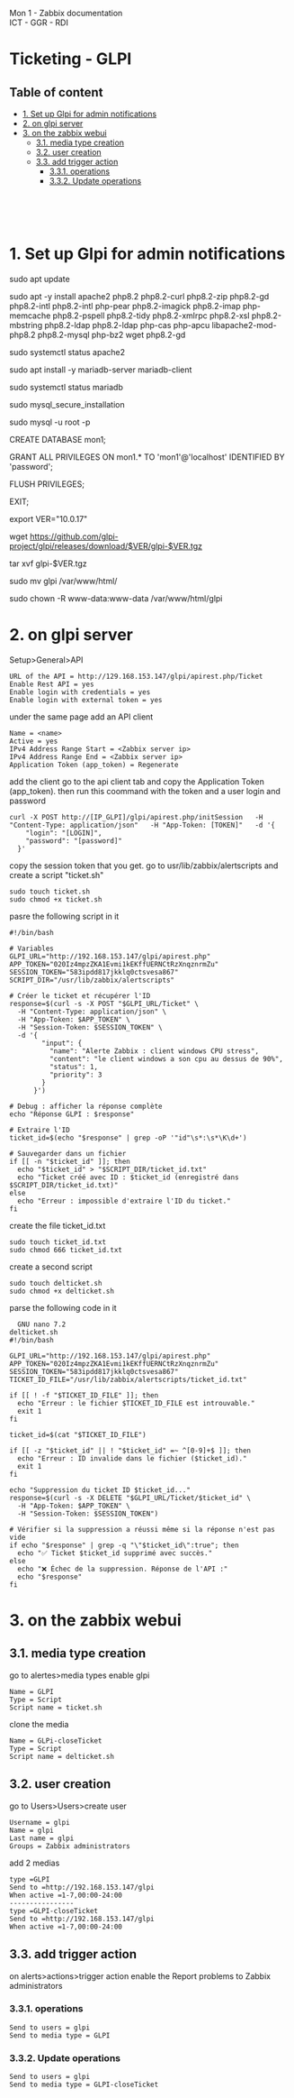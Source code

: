 Mon 1 - Zabbix documentation <br>
ICT - GGR - RDI

# Ticketing - GLPI

## Table of content
- [1. Set up Glpi for admin notifications](#1-set-up-glpi-for-admin-notifications)
- [2. on glpi server](#2-on-glpi-server)
- [3. on the zabbix webui](#3-on-the-zabbix-webui)
  - [3.1. media type creation](#31-media-type-creation)
  - [3.2. user creation](#32-user-creation)
  - [3.3. add trigger action](#33-add-trigger-action)
    - [3.3.1. operations](#331-operations)
    - [3.3.2. Update operations](#332-update-operations)

<br>
<br>
<br>

# 1. Set up Glpi for admin notifications

sudo apt update

sudo apt -y install apache2 php8.2 php8.2-curl php8.2-zip php8.2-gd php8.2-intl php8.2-intl php-pear php8.2-imagick php8.2-imap php-memcache php8.2-pspell php8.2-tidy php8.2-xmlrpc php8.2-xsl php8.2-mbstring php8.2-ldap php8.2-ldap php-cas php-apcu libapache2-mod-php8.2 php8.2-mysql php-bz2 wget php8.2-gd

sudo systemctl status apache2

sudo apt install -y mariadb-server mariadb-client

sudo systemctl status mariadb

sudo mysql_secure_installation

sudo mysql -u root -p

CREATE DATABASE mon1;

GRANT ALL PRIVILEGES ON mon1.* TO 'mon1'@'localhost' IDENTIFIED BY 'password';

FLUSH PRIVILEGES;

EXIT;

export VER="10.0.17"

wget https://github.com/glpi-project/glpi/releases/download/$VER/glpi-$VER.tgz

tar xvf glpi-$VER.tgz

sudo mv glpi /var/www/html/

sudo chown -R www-data:www-data /var/www/html/glpi

# 2. on glpi server
Setup>General>API
```
URL of the API = http://129.168.153.147/glpi/apirest.php/Ticket
Enable Rest API = yes
Enable login with credentials = yes
Enable login with external token = yes
```
under the same page add an API client
```
Name = <name>
Active = yes
IPv4 Address Range Start = <Zabbix server ip>
IPv4 Address Range End = <Zabbix server ip>
Application Token (app_token) = Regenerate
```
add the client
go to the api client tab and copy the Application Token (app_token).
then run this coommand with the token and a user login and password
```
curl -X POST http://[IP_GLPI]/glpi/apirest.php/initSession   -H "Content-Type: application/json"   -H "App-Token: [TOKEN]"   -d '{
    "login": "[LOGIN]",
    "password": "[password]"
  }'
```
copy the session token that you get.
go to usr/lib/zabbix/alertscripts and create a script "ticket.sh"
```
sudo touch ticket.sh
sudo chmod +x ticket.sh
```
pasre the following script in it
```
#!/bin/bash

# Variables
GLPI_URL="http://192.168.153.147/glpi/apirest.php"
APP_TOKEN="020Iz4mpzZKA1Evmi1kEKffUERNCtRzXnqznrmZu"
SESSION_TOKEN="583ipdd817jkklq0ctsvesa867"
SCRIPT_DIR="/usr/lib/zabbix/alertscripts"

# Créer le ticket et récupérer l'ID
response=$(curl -s -X POST "$GLPI_URL/Ticket" \
  -H "Content-Type: application/json" \
  -H "App-Token: $APP_TOKEN" \
  -H "Session-Token: $SESSION_TOKEN" \
  -d '{
        "input": {
          "name": "Alerte Zabbix : client windows CPU stress",
          "content": "le client windows a son cpu au dessus de 90%",
          "status": 1,
          "priority": 3
        }
      }')

# Debug : afficher la réponse complète
echo "Réponse GLPI : $response"

# Extraire l'ID
ticket_id=$(echo "$response" | grep -oP '"id"\s*:\s*\K\d+')

# Sauvegarder dans un fichier
if [[ -n "$ticket_id" ]]; then
  echo "$ticket_id" > "$SCRIPT_DIR/ticket_id.txt"
  echo "Ticket créé avec ID : $ticket_id (enregistré dans $SCRIPT_DIR/ticket_id.txt)"
else
  echo "Erreur : impossible d'extraire l'ID du ticket."
fi

```
create the file ticket_id.txt
```
sudo touch ticket_id.txt
sudo chmod 666 ticket_id.txt
```
create a second script 
```
sudo touch delticket.sh
sudo chmod +x delticket.sh
```
parse the following code in it
```
  GNU nano 7.2                                                                                                     delticket.sh                                                                                                              #!/bin/bash

GLPI_URL="http://192.168.153.147/glpi/apirest.php"
APP_TOKEN="020Iz4mpzZKA1Evmi1kEKffUERNCtRzXnqznrmZu"
SESSION_TOKEN="583ipdd817jkklq0ctsvesa867"
TICKET_ID_FILE="/usr/lib/zabbix/alertscripts/ticket_id.txt"

if [[ ! -f "$TICKET_ID_FILE" ]]; then
  echo "Erreur : le fichier $TICKET_ID_FILE est introuvable."
  exit 1
fi

ticket_id=$(cat "$TICKET_ID_FILE")

if [[ -z "$ticket_id" || ! "$ticket_id" =~ ^[0-9]+$ ]]; then
  echo "Erreur : ID invalide dans le fichier ($ticket_id)."
  exit 1
fi

echo "Suppression du ticket ID $ticket_id..."
response=$(curl -s -X DELETE "$GLPI_URL/Ticket/$ticket_id" \
  -H "App-Token: $APP_TOKEN" \
  -H "Session-Token: $SESSION_TOKEN")

# Vérifier si la suppression a réussi même si la réponse n'est pas vide
if echo "$response" | grep -q "\"$ticket_id\":true"; then
  echo "✅ Ticket $ticket_id supprimé avec succès."
else
  echo "❌ Échec de la suppression. Réponse de l'API :"
  echo "$response"
fi
```
# 3. on the zabbix webui
## 3.1. media type creation
go to alertes>media types
enable glpi
```
Name = GLPI
Type = Script
Script name = ticket.sh

```
clone the media
```
Name = GLPi-closeTicket
Type = Script
Script name = delticket.sh
```
## 3.2. user creation
go to Users>Users>create user
```
Username = glpi
Name = glpi
Last name = glpi
Groups = Zabbix administrators

```
add 2 medias
```
type =GLPI
Send to =http://192.168.153.147/glpi
When active =1-7,00:00-24:00
----------------
type =GLPI-closeTicket
Send to =http://192.168.153.147/glpi
When active =1-7,00:00-24:00
```
## 3.3. add trigger action
on alerts>actions>trigger action
enable the 	Report problems to Zabbix administrators
### 3.3.1. operations
```
Send to users = glpi
Send to media type = GLPI
```
### 3.3.2. Update operations
```
Send to users = glpi
Send to media type = GLPI-closeTicket
```
